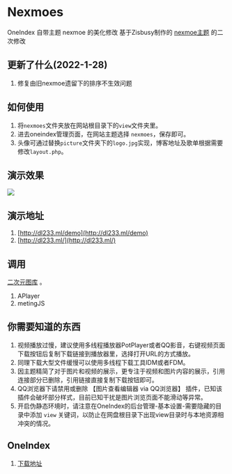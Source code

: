 # Nexmoes
OneIndex 自带主题 nexmoe 的美化修改 基于Zisbusy制作的 [nexmoe主题](https://github.com/Zisbusy/OneIndex-theme) 的二次修改

## 更新了什么(2022-1-28)

1. 修复由旧nexmoe遗留下的排序不生效问题

## 如何使用

1. 将`nexmoes`文件夹放在网站根目录下的`view`文件夹里。
2. 进去oneindex管理页面，在网站主题选择 `nexmoes`，保存即可。
3. 头像可通过替换`picture`文件夹下的`logo.jpg`实现，博客地址及歌单根据需要修改`layout.php`。

## 演示效果
![](https://s1.ax1x.com/2020/04/07/G2dci8.png)

## 演示地址
1. [http://dl233.ml/demo](http://dl233.ml/demo)
2. [http://dl233.ml/](http://dl233.ml/)

## 调用
 [二次元图库](http://api.mtyqx.cn/) 。
 1. APlayer
 2. metingJS

## 你需要知道的东西
1. 视频播放过慢，建议使用多线程播放器PotPlayer或者QQ影音，右键视频页面下载按钮后复制下载链接到播放器里，选择打开URL的方式播放。
2. 同理下载大型文件缓慢可以使用多线程下载工具IDM或者FDM。
3. 因主题精简了对于图片和视频的展示，更专注于视频和图片内容的展示，引用连接部分已删除，引用链接直接复制下载按钮即可。
4. QQ浏览器下请禁用或删除 【图片查看编辑器 via QQ浏览器】 插件，已知该插件会破坏部分样式，目前已知干扰是图片浏览页面不能滑动等异常。
5. 开启伪静态环境时，请注意在OneIndex的后台管理-基本设置-需要隐藏的目录中添加 `view` 关键词，以防止在网盘根目录下出现view目录时与本地资源相冲突的情况。

## OneIndex
1. [下载地址](http://dl233.ml/demo/?/soft/oneindex-master.zip)
